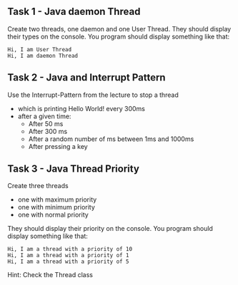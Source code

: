 ## Task 1 - Java daemon Thread
Create two threads, one daemon and one User Thread.
They should display their types on the console.
You program should display something like that:

```
Hi, I am User Thread
Hi, I am daemon Thread
```


## Task 2 - Java and Interrupt Pattern

Use the Interrupt-Pattern from the lecture to stop a thread

- which is printing Hello World! every 300ms
- after a given time:
  - After 50 ms
  - After 300 ms
  - After a random number of ms between 1ms and 1000ms
  - After pressing a key

## Task 3 - Java Thread Priority

Create three threads
- one with maximum priority
- one with minimum priority
- one with normal priority

They should display their priority on the console.
You program should display something like that:

```
Hi, I am a thread with a priority of 10
Hi, I am a thread with a priority of 1
Hi, I am a thread with a priority of 5
```

Hint: Check the Thread class